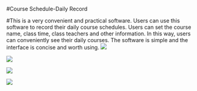 
#Course Schedule-Daily Record


#This is a very convenient and practical software. Users can use this software to record their daily course schedules. Users can set the course name, class time, class teachers and other information. In this way, users can conveniently see their daily courses. The software is simple and the interface is concise and worth using.
![](https://upload-images.jianshu.io/upload_images/13324459-cfa25c3dccd91164.png?imageMogr2/auto-orient/)

![](https://upload-images.jianshu.io/upload_images/13324459-862eb6e20a4cc1f8.png?imageMogr2/auto-orient/)

![](https://upload-images.jianshu.io/upload_images/13324459-456424fde6828c2d.png?imageMogr2/auto-orient/)

![](https://upload-images.jianshu.io/upload_images/13324459-841a055d4612bbcf.png?imageMogr2/auto-orient/)
